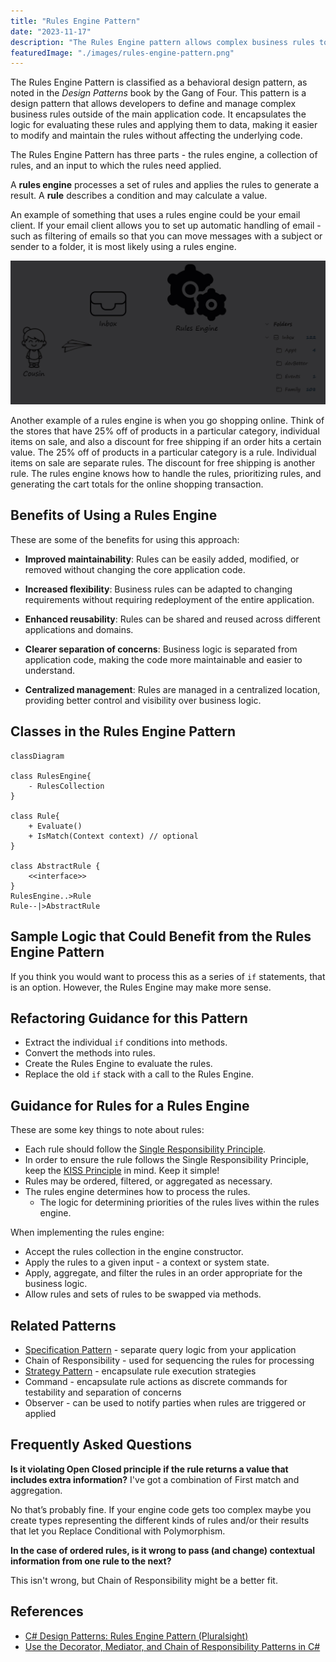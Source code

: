 ```yaml
---
title: "Rules Engine Pattern"
date: "2023-11-17"
description: "The Rules Engine pattern allows complex business rules to be defined, managed, and applied outside of the main application code."
featuredImage: "./images/rules-engine-pattern.png"
---
```

The Rules Engine Pattern is classified as a behavioral design pattern, as noted in the _Design Patterns_ book by the Gang of Four.
This pattern is a design pattern that allows developers to define and manage complex business rules outside of the main application code. It encapsulates the logic for evaluating these rules and applying them to data, making it easier to modify and maintain the rules without affecting the underlying code.

The Rules Engine Pattern has three parts - the rules engine, a collection of rules, and an input to which the rules need applied. 

A **rules engine** processes a set of rules and applies the rules to generate a result. A **rule** describes a condition and may calculate a value.

An example of something that uses a rules engine could be your email client. If your email client allows you to set up automatic handling of email - such as filtering of emails so that you can move messages with a subject or sender to a folder, it is most likely using a rules engine.

![Animated version of the Rules Engine pattern - where your cousin sends you an email message, which goes to your Inbox. From the Inbox, the message gets sent to a Rules Engine for processing. The Rules Engine sees a rule that messages from your cousin go to a Family folder. The message ends up in the Family folder under Inbox.](images/rules-engine-in-action-animated.gif)

Another example of a rules engine is when you go shopping online. Think of the stores that have 25% off of products in a particular category, individual items on sale, and also a discount for free shipping if an order hits a certain value. The 25% off of products in a particular category is a rule. Individual items on sale are separate rules. The discount for free shipping is another rule. The rules engine knows how to handle the rules, prioritizing rules, and generating the cart totals for the online shopping transaction.

## Benefits of Using a Rules Engine

These are some of the benefits for using this approach:

- **Improved maintainability**: Rules can be easily added, modified, or removed without changing the core application code.

- **Increased flexibility**: Business rules can be adapted to changing requirements without requiring redeployment of the entire application.

- **Enhanced reusability**: Rules can be shared and reused across different applications and domains.

- **Clearer separation of concerns**: Business logic is separated from application code, making the code more maintainable and easier to understand.

- **Centralized management**: Rules are managed in a centralized location, providing better control and visibility over business logic.

## Classes in the Rules Engine Pattern

```mermaid
classDiagram

class RulesEngine{
    - RulesCollection
}

class Rule{
    + Evaluate()
    + IsMatch(Context context) // optional
}

class AbstractRule {  
    <<interface>>  
}
RulesEngine..>Rule
Rule--|>AbstractRule
```

## Sample Logic that Could Benefit from the Rules Engine Pattern

If you think you would want to process this as a series of `if` statements, that is an option. However, the Rules Engine may make more sense.

## Refactoring Guidance for this Pattern

- Extract the individual `if` conditions into methods.
- Convert the methods into rules.
- Create the Rules Engine to evaluate the rules.
- Replace the old `if` stack with a call to the Rules Engine.

## Guidance for Rules for a Rules Engine

These are some key things to note about rules:

- Each rule should follow the [Single Responsibility Principle](/principles/single-responsibility-principle).
- In order to ensure the rule follows the Single Responsibility Principle, keep the [KISS Principle](/principles/keep-it-simple) in mind. Keep it simple!
- Rules may be ordered, filtered, or aggregated as necessary.
- The rules engine determines how to process the rules.
  - The logic for determining priorities of the rules lives within the rules engine.

When implementing the rules engine:

- Accept the rules collection in the engine constructor.
- Apply the rules to a given input - a context or system state.
- Apply, aggregate, and filter the rules in an order appropriate for the business logic.
- Allow rules and sets of rules to be swapped via methods.

## Related Patterns

- [Specification Pattern](/design-patterns/specification-pattern) - separate query logic from your application
- Chain of Responsibility - used for sequencing the rules for processing
- [Strategy Pattern](/design-patterns/strategy-pattern) - encapsulate rule execution strategies
- Command - encapsulate rule actions as discrete commands for testability and separation of concerns
- Observer - can be used to notify parties when rules are triggered or applied

## Frequently Asked Questions

**Is it violating Open Closed principle if the rule returns a value that includes extra information?** I've got a combination of First match and aggregation.

No that’s probably fine. If your engine code gets too complex maybe you create types representing the different kinds of rules and/or their results that let you Replace Conditional with Polymorphism.

**In the case of ordered rules, is it wrong to pass (and change) contextual information from one rule to the next?**

This isn't wrong, but Chain of Responsibility might be a better fit.

## References

- [C# Design Patterns: Rules Engine Pattern (Pluralsight)](https://www.pluralsight.com/courses/c-sharp-design-patterns-rules-pattern)
- [Use the Decorator, Mediator, and Chain of Responsibility Patterns in C#](https://www.youtube.com/watch?v=eSQHpfaYspw)